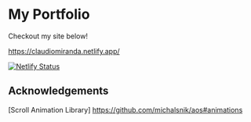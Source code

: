 # My Portfolio

Checkout my site below!

https://claudiomiranda.netlify.app/

[![Netlify Status](https://api.netlify.com/api/v1/badges/7db202be-6a4f-4d62-b288-5c0a855875f1/deploy-status)](https://app.netlify.com/sites/claudiomiranda/deploys)

## Acknowledgements

[Scroll Animation Library] https://github.com/michalsnik/aos#animations
